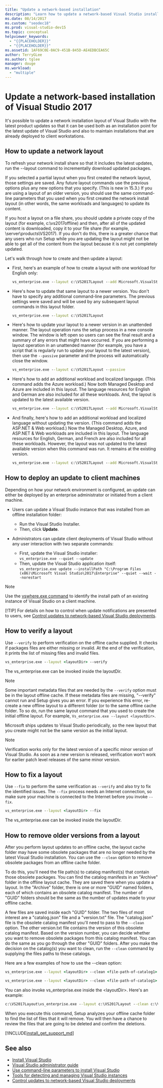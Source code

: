 ```yaml
---
title: "Update a network-based installation"
description: "Learn how to update a network-based Visual Studio installation by using the --layout command"
ms.date: 08/14/2017
ms.custom: "seodec18"
ms.prod: visual-studio-dev15
ms.topic: conceptual
helpviewer_keywords:
  - "{{PLACEHOLDER}}"
  - "{{PLACEHOLDER}}"
ms.assetid: 1AF69C0E-0AC9-451B-845D-AE4EDBCEA65C
author: TerryGLee
ms.author: tglee
manager: douge
ms.workload:
  - "multiple"
---
```

# Update a network-based installation of Visual Studio 2017

It's possible to update a network installation layout of Visual Studio with the latest product updates so that it can be used both as an installation point for the latest update of Visual Studio and also to maintain installations that are already deployed to client workstations.

## How to update a network layout

To refresh your network install share so that it includes the latest updates, run the --layout command to incrementally download updated packages.

If you selected a partial layout when you first created the network layout, those settings are saved.  Any future layout commands use the previous options plus any new options that you specify.  (This is new in 15.3.)  If you are using a layout of an older version, you should use the same command-line parameters that you used when you first created the network install layout (in other words, the same workloads and languages) to update its content.

If you host a layout on a file share, you should update a private copy of the layout (for example, c:\vs2017offline) and then, after all of the updated content is downloaded, copy it to your file share (for example, \\server\products\VS2017). If you don't do this, there is a greater chance that any users who run Setup while you are updating the layout might not be able to get all of the content from the layout because it is not yet completely updated.

Let's walk through how to create and then update a layout:

* First, here's an example of how to create a layout with one workload for English only:

  ```cmd
  vs_enterprise.exe --layout c:\VS2017Layout --add Microsoft.VisualStudio.Workload.ManagedDesktop --lang en-US
  ```

* Here's how to update that same layout to a newer version. You don't have to specify any additional command-line parameters. The previous settings were saved and will be used by any subsequent layout commands in this layout folder.

  ```cmd
  vs_enterprise.exe --layout c:\VS2017Layout
  ```

* Here's how to update your layout to a newer version in an unattended manner. The layout operation runs the setup process in a new console window. The window is left open so users can see the final result and a summary of any errors that might have occurred. If you are performing a layout operation in an unattended manner (for example, you have a script that is regularly run to update your layout to the latest version), then use the `--passive` parameter and the process will automatically close the window.

  ```cmd
  vs_enterprise.exe --layout c:\VS2017Layout --passive
  ```

* Here's how to add an additional workload and localized language.  (This command adds the Azure workload.)  Now both Managed Desktop and Azure are included in this layout.  The language resources for English and German are also included for all these workloads.  And, the layout is updated to the latest available version.

  ```cmd
  vs_enterprise.exe --layout c:\VS2017Layout --add Microsoft.VisualStudio.Workload.Azure --lang de-DE
  ```

* And finally, here's how to add an additional workload and localized language without updating the version. (This command adds the ASP.NET & Web workload.)  Now the Managed Desktop, Azure, and ASP.NET & Web workloads are included in this layout.  The language resources for English, German, and French are also included for all these workloads.  However, the layout was not updated to the latest available version when this command was run.  It remains at the existing version.

  ```cmd
  vs_enterprise.exe --layout c:\VS2017Layout --add Microsoft.VisualStudio.Workload.NetWeb --lang fr-FR --keepLayoutVersion
  ```

## How to deploy an update to client machines

Depending on how your network environment is configured, an update can either be deployed by an enterprise administrator or initiated from a client machine.

* Users can update a Visual Studio instance that was installed from an offline installation folder:
  * Run the Visual Studio Installer.
  * Then, click **Update**.

* Administrators can update client deployments of Visual Studio without any user interaction with two separate commands:
  * First, update the Visual Studio installer: <br>```vs_enterprise.exe --quiet --update```
  * Then, update the Visual Studio application itself: <br>```vs_enterprise.exe update --installPath "C:\Program Files (x86)\Microsoft Visual Studio\2017\Enterprise" --quiet --wait --norestart```

> [!NOTE]
> Use the [vswhere.exe command](tools-for-managing-visual-studio-instances.md) to identify the install path of an existing instance of Visual Studio on a client machine.
>
> [!TIP]
> For details on how to control when update notifications are presented to users, see [Control updates to network-based Visual Studio deployments](controlling-updates-to-visual-studio-deployments.md).

## How to verify a layout

Use `--verify` to perform verification on the offline cache supplied. It checks if packages files are either missing or invalid. At the end of the verification, it prints the list of missing files and invalid files.

```cmd
vs_enterprise.exe --layout <layoutDir> --verify
```

The vs_enterprise.exe can be invoked inside the layoutDir.

> [!NOTE]
> Some important metadata files that are needed by the `--verify` option must be in the layout offline cache. If these metadata files are missing, "--verify" cannot run and Setup gives you an error. If you experience this error, re-create a new offline layout to a different folder (or to the same offline cache folder. To so do, run the same layout command that you used to create the initial offline layout. For example, `Vs_enterprise.exe --layout <layoutDir>`.

Microsoft ships updates to Visual Studio periodically, so the new layout that you create might not be the same version as the initial layout.

> [!NOTE]
> Verification works only for the latest version of a specific minor version of Visual Studio. As soon as a new version is released, verification won't work for earlier patch level releases of the same minor version.

## How to fix a layout

Use `--fix` to perform the same verification as `--verify` and also try to fix the identified issues. The `--fix` process needs an Internet connection, so make sure your machine is connected to the Internet before you invoke `--fix`.

```cmd
vs_enterprise.exe --layout <layoutDir> --fix
```

The vs_enterprise.exe can be invoked inside the layoutDir.

## How to remove older versions from a layout

After you perform layout updates to an offline cache, the layout cache folder may have some obsolete packages that are no longer needed by the latest Visual Studio installation. You can use the `--clean` option to remove obsolete packages from an offline cache folder.

To do this, you'll need the file path(s) to catalog manifest(s) that contain those obsolete packages. You can find the catalog manifests in an "Archive" folder in the offline layout cache. They are saved there when you update a layout. In the "Archive" folder, there is one or more "GUID" named folders, each of which contains an obsolete catalog manifest. The number of "GUID" folders should be the same as the number of updates made to your offline cache.

A few files are saved inside each "GUID" folder. The two files of most interest are a "catalog.json" file and a "version.txt" file. The "catalog.json" file is the obsolete catalog manifest you'll need to pass to the `--clean` option. The other version.txt file contains the version of this obsolete catalog manifest. Based on the version number, you can decide whether you want to remove obsolete packages from this catalog manifest. You can do the same as you go through the other "GUID" folders. After you make the decision on the catalog(s) you want to clean, run the `--clean` command by supplying the files paths to these catalogs.

Here are a few examples of how to use the --clean option:

```cmd
vs_enterprise.exe --layout <layoutDir> --clean <file-path-of-catalog1> <file-path-of-catalog2> …
```

```cmd
vs_enterprise.exe --layout <layoutDir> --clean <file-path-of-catalog1> --clean <file-path-of-catalog2> …
```

You can also invoke vs_enterprise.exe inside the &lt;layoutDir&gt;. Here's an example:

```cmd
c:\VS2017Layout\vs_enterprise.exe --layout c:\VS2017Layout --clean c:\VS2017Layout\Archive\1cd70189-fc55-4583-8ad8-a2711e928325\Catalog.json --clean c:\VS2017Layout\Archive\d420889f-6aad-4ba4-99e4-ed7833795a10\Catalog.json
```

When you execute this command, Setup analyzes your offline cache folder to find the list of files that it will remove. You will then have a chance to review the files that are going to be deleted and confirm the deletions.

[!INCLUDE[install_get_support_md](includes/install_get_support_md.md)]

## See also

* [Install Visual Studio](install-visual-studio.md)
* [Visual Studio administrator guide](visual-studio-administrator-guide.md)
* [Use command-line parameters to install Visual Studio](use-command-line-parameters-to-install-visual-studio.md)
* [Tools for detecting and managing Visual Studio instances](tools-for-managing-visual-studio-instances.md)
* [Control updates to network-based Visual Studio deployments](controlling-updates-to-visual-studio-deployments.md)
